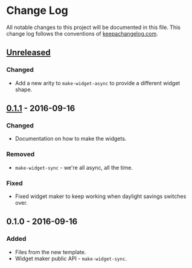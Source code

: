 # Change Log
All notable changes to this project will be documented in this file. This change log follows the conventions of [keepachangelog.com](http://keepachangelog.com/).

## [Unreleased]
### Changed
- Add a new arity to `make-widget-async` to provide a different widget shape.

## [0.1.1] - 2016-09-16
### Changed
- Documentation on how to make the widgets.

### Removed
- `make-widget-sync` - we're all async, all the time.

### Fixed
- Fixed widget maker to keep working when daylight savings switches over.

## 0.1.0 - 2016-09-16
### Added
- Files from the new template.
- Widget maker public API - `make-widget-sync`.

[Unreleased]: https://github.com/your-name/self-healing/compare/0.1.1...HEAD
[0.1.1]: https://github.com/your-name/self-healing/compare/0.1.0...0.1.1
